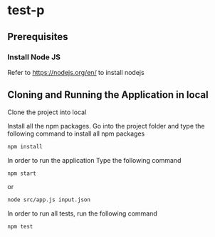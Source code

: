 # test-p

## Prerequisites

### Install Node JS
Refer to https://nodejs.org/en/ to install nodejs

## Cloning and Running the Application in local

Clone the project into local

Install all the npm packages. Go into the project folder and type the following command to install all npm packages

```bash
npm install
```



In order to run the application Type the following command

```bash
npm start
```

or 

```bash
node src/app.js input.json
```

In order to run all tests, run the following command

```bash
npm test
```





